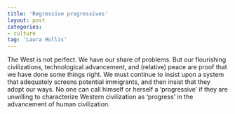 ```yaml
---
title: 'Regressive progressives'
layout: post
categories:
- culture
tag: 'Laura Hollis'
---
```


The West is not perfect. We have our share of problems. But our flourishing civilizations, technological advancement, and (relative) peace are proof that we have done some things right. We must continue to insist upon a system that adequately screens potential immigrants, and then insist that they adopt our ways. No one can call himself or herself a ‘progressive’ if they are unwilling to characterize Western civilization as ‘progress’ in the advancement of human civilization.